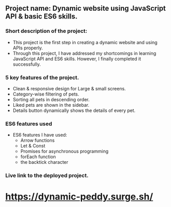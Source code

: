 ## Project name: Dynamic website using JavaScript API & basic ES6 skills.

### Short description of the project:
  - This project is the first step in creating a dynamic website and using APIs properly.
  - Through this project, I have addressed my shortcomings in learning JavaScript API and ES6 skills. However, I finally completed it successfully.

### 5 key features of the project.
  - Clean & responsive design for Large & small screens.
  - Category-wise filtering of pets.
  - Sorting all pets in descending order.
  - Liked pets are shown in the sidebar.
  - Details button dynamically shows the details of every pet.

### ES6 features used
  - ES6 features I have used:
    - Arrow functions
    - Let & Const
    - Promises for asynchronous programming
    - forEach function
    - the backtick character

### Live link to the deployed project.
# https://dynamic-peddy.surge.sh/
